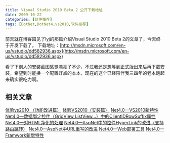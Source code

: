 ```yaml
---
title: Visual Studio 2010 Beta 2 公开下载地址
date: 2009-10-22
categories: [软件推荐]
tags: [DotNet,DotNet4,vs2010,软件推荐]
---
```


前天就在博客园见了lyj的那篇介绍Visual Studio 2010 Beta 2的文章了，今天终于开发下载了。
下载地址：[http://msdn.microsoft.com/en-us/vstudio/dd582936.aspx](http://msdn.microsoft.com/en-us/vstudio/dd582936.aspx)

看了下别人的安装截图感觉漂亮了不少，不过我还是想等到正式版出来后再下载安装，希望到时能换一个配置好点的本本，现在的这个已经陪伴我三四年的老本跑起来确实很吃力啊。

## 相关文章

[体验vs2010 （功能改进篇）](http://blog.fwhyy.com/2009/10/experience-vs2010-improvements/)
[体验VS2010（安装篇）](http://blog.fwhyy.com/2009/10/experience-vs2010-installation/)
[Net4.0—VS2010新特性](http://blog.fwhyy.com/2010/05/net-4-vs2010-new-features/)
[Net4.0—数据绑定控件（GridView ListView…）中的ClientIDRowSuffix属性](http://blog.fwhyy.com/2010/07/net-4-data-bound-controls-the-clientidrowsuffix-properties/)
[Net4.0—对HTML净化的处理](http://blog.fwhyy.com/2010/07/net-4-purification-processing-of-html/)
[Net4.0—AspNet中的控件HyperLink的改进（支持路由跳转）](http://blog.fwhyy.com/2010/07/net-4-aspnet-controls-the-hyperlink-in-the-improvement/)
[Net4.0—AspNet中URL重写的改进](http://blog.fwhyy.com/2010/07/net-4-aspnet-url-rewriting-in-the-improvement/)
[Net4.0—Web部署工具](http://blog.fwhyy.com/2010/06/net-4-the-web-deployment-tool/)
[Net4.0—Framwork新增特性](http://blog.fwhyy.com/2010/05/net-4-framwork-of-new-features/)

